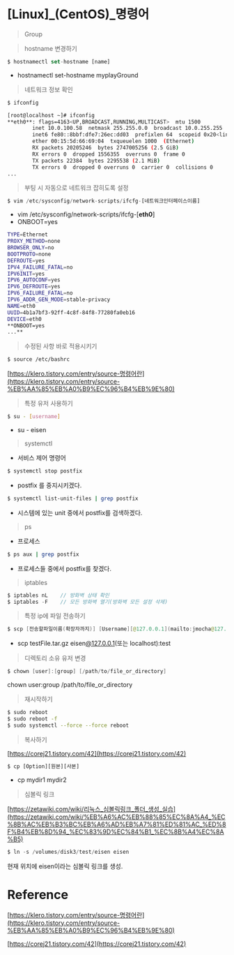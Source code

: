 # [Linux]_(CentOS)_명령어

> Group



> hostname 변경하기

```jsx
$ hostnamectl set-hostname [name]
```

- hostnamectl set-hostname myplayGround

> 네트워크 정보 확인

```bash
$ ifconfig
```



```bash
[root@localhost ~]# ifconfig
**eth0**: flags=4163<UP,BROADCAST,RUNNING,MULTICAST>  mtu 1500
        inet 10.0.100.58  netmask 255.255.0.0  broadcast 10.0.255.255
        inet6 fe80::8bbf:dfe7:26ec:dd03  prefixlen 64  scopeid 0x20<link>
        ether 00:15:5d:66:69:04  txqueuelen 1000  (Ethernet)
        RX packets 20205246  bytes 2747005256 (2.5 GiB)
        RX errors 0  dropped 1556355  overruns 0  frame 0
        TX packets 22384  bytes 2295538 (2.1 MiB)
        TX errors 0  dropped 0 overruns 0  carrier 0  collisions 0
...
```

> 부팅 시 자동으로 네트워크 잡히도록 설정

```jsx
$ vim /etc/sysconfig/network-scripts/ifcfg-[네트워크인터페이스이름]
```

- vim /etc/sysconfig/network-scripts/ifcfg-[**eth0**]
- ONBOOT=yes

```bash
TYPE=Ethernet
PROXY_METHOD=none
BROWSER_ONLY=no
BOOTPROTO=none
DEFROUTE=yes
IPV4_FAILURE_FATAL=no
IPV6INIT=yes
IPV6_AUTOCONF=yes
IPV6_DEFROUTE=yes
IPV6_FAILURE_FATAL=no
IPV6_ADDR_GEN_MODE=stable-privacy
NAME=eth0
UUID=4b1a7bf3-92ff-4c8f-84f8-77280fa0eb16
DEVICE=eth0
**ONBOOT=yes
...**
```

> 수정된 사항 바로 적용시키기

```bash
$ source /etc/bashrc
```

[https://klero.tistory.com/entry/source-명령어란](https://klero.tistory.com/entry/source-%EB%AA%85%EB%A0%B9%EC%96%B4%EB%9E%80)

> 특정 유저 사용하기

```bash
$ su - [username]
```

- su - eisen

> systemctl

- 서비스 제어 명령어

```bash
$ systemctl stop postfix
```

- postfix 를 중지시키겠다.

```bash
$ systemctl list-unit-files | grep postfix
```

- 시스템에 있는 unit 중에서 postfix를 검색하겠다.

> ps

- 프로세스

```bash
$ ps aux | grep postfix
```

- 프로세스들 중에서 postfix를 찾겠다.

> iptables

```java
$ iptables nL    // 방화벽 상태 확인
$ iptables -F    // 모든 방화벽 열기(방화벽 모든 설정 삭제)
```

> 특정 ip에 파일 전송하기

```java
$ scp [전송할파일이름(확장자까지)] [Username][@127.0.0.1](mailto:jmocha@127.0.0.1)(또는 localhost):[폴더명]
```

- scp testFile.tar.gz eisen[@127.0.0.1](mailto:jmocha@127.0.0.1)(또는 localhost):test

> 디렉토리 소유 유저 변경

```java
$ chown [user]:[group] [/path/to/file_or_directory]
```

chown user:group /path/to/file_or_directory

> 재시작하기

```bash
$ sudo reboot
$ sudo reboot -f
$ sudo systemctl --force --force reboot
```

> 복사하기

[https://corej21.tistory.com/42](https://corej21.tistory.com/42)

```jsx
$ cp [Option][원본][사본]
```

- cp mydir1 mydir2

> 심볼릭 링크

[https://zetawiki.com/wiki/리눅스_심볼릭링크_폴더_생성_실습](https://zetawiki.com/wiki/%EB%A6%AC%EB%88%85%EC%8A%A4_%EC%8B%AC%EB%B3%BC%EB%A6%AD%EB%A7%81%ED%81%AC_%ED%8F%B4%EB%8D%94_%EC%83%9D%EC%84%B1_%EC%8B%A4%EC%8A%B5)

```jsx
$ ln -s /volumes/disk3/test/eisen eisen
```

 현재 위치에 eisen이라는 심볼릭 링크를 생성.

# Reference

[https://klero.tistory.com/entry/source-명령어란](https://klero.tistory.com/entry/source-%EB%AA%85%EB%A0%B9%EC%96%B4%EB%9E%80)

[https://corej21.tistory.com/42](https://corej21.tistory.com/42)